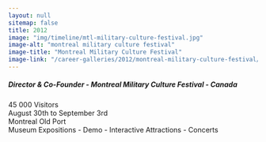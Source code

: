 ```yaml
---
layout: null
sitemap: false
title: 2012
image: "img/timeline/mtl-military-culture-festival.jpg"
image-alt: "montreal military culture festival"
image-title: "Montreal Military Culture Festival"
image-link: "/career-galleries/2012/montreal-military-culture-festival/"
---
```

##### Director & Co-Founder - Montreal Military Culture Festival - Canada
45 000 Visitors  
August 30th to September 3rd  
Montreal Old Port  
Museum Expositions - Demo -  Interactive Attractions - Concerts